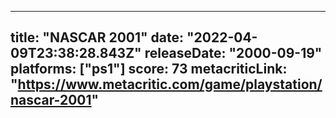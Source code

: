 
---
title: "NASCAR 2001"
date: "2022-04-09T23:38:28.843Z"
releaseDate: "2000-09-19"
platforms: ["ps1"]
score: 73
metacriticLink: "https://www.metacritic.com/game/playstation/nascar-2001"
---
